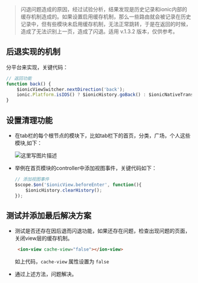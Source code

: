 > 闪退问题造成的原因，经过试验分析，结果发现是历史记录和ionic内部的缓存机制造成的。如果设置启用缓存机制，那么一些路由就会被记录在历史记录中，但有些模块未启用缓存机制，无法正常跳转，于是在返回的时候，造成了无法识别上一页，造成了闪退。适用 v.1.3.2 版本，仅供参考。

## __后退实现的机制__
分平台来实现，关键代码：
```javascript
// 返回功能
function back() {
    $ionicViewSwitcher.nextDirection('back');
    ionic.Platform.isIOS() ? $ionicHistory.goBack() : $ionicNativeTransitions.goBack();  // 分平台处理
}
```

## __设置清理功能__
- 在tab栏的每个根节点的模块下，比如tab栏下的首页，分类，广场，个人这些模块,如下：

	![这里写图片描述](http://img.blog.csdn.net/20170710124809534?watermark/2/text/aHR0cDovL2Jsb2cuY3Nkbi5uZXQvVHlyb19qYXZh/font/5a6L5L2T/fontsize/400/fill/I0JBQkFCMA==/dissolve/70/gravity/SouthEast)

- 举例在首页模块的controller中添加视图事件，关键代码如下：
	```javascript
	// 添加视图事件
	$scope.$on('$ionicView.beforeEnter', function(){
		$ionicHistory.clearHistory();
	});
	```

## __测试并添加最后解决方案__

- 测试是否还存在因后退而闪退功能，如果还存在问题，检查出现问题的页面，关闭view层的缓存机制。
  ```html
   <ion-view cache-view="false"></ion-view>
  ```
  如上代码，`cache-view` 属性设置为 `false`

- 通过上述方法，问题解决。